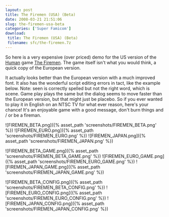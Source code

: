 ```yaml
---
layout: post
title: The Firemen (USA) (Beta)
date: 2008-03-21 21:51:06
slug: the-firemen-usa-beta
categories: ['Super Famicom']
download:
 title: The Firemen (USA) (Beta)
 filename: sfc/the-firemen.7z
---
```


So here is a very expensive (over priced) demo for the US version of the [Human](http://superfamicom.org/search-maker-english/human/ "Human") game [The Firemen](http://superfamicom.org/info/the-firemen/ "The Firemen"). The game itself isn't what you would think, a quick copy of the European version.

It actually looks better than the European version with a much improved font. It also has the wonderful script editing errors in tact, like the example below. Note: seen is correctly spelled but not the right word, which is scene. Game play plays the same but the dialog seems to move faster than the European version, but that might just be placebo. So if you ever wanted to play it in English on an NTSC TV for what ever reason, here's your chance! It's an enjoyable game with a good message, don't burn things and / or be a fireman.

![FIREMEN_BETA.png]({% asset_path 'screenshots/FIREMEN_BETA.png' %})
![FIREMEN_EURO.png]({% asset_path 'screenshots/FIREMEN_EURO.png' %})
![FIREMEN_JAPAN.png]({% asset_path 'screenshots/FIREMEN_JAPAN.png' %})

![FIREMEN_BETA_GAME.png]({% asset_path 'screenshots/FIREMEN_BETA_GAME.png' %})
![FIREMEN_EURO_GAME.png]({% asset_path 'screenshots/FIREMEN_EURO_GAME.png' %})
![FIREMEN_JAPAN_GAME.png]({% asset_path 'screenshots/FIREMEN_JAPAN_GAME.png' %})

![FIREMEN_BETA_CONFIG.png]({% asset_path 'screenshots/FIREMEN_BETA_CONFIG.png' %})
![FIREMEN_EURO_CONFIG.png]({% asset_path 'screenshots/FIREMEN_EURO_CONFIG.png' %})
![FIREMEN_JAPAN_CONFIG.png]({% asset_path 'screenshots/FIREMEN_JAPAN_CONFIG.png' %})
